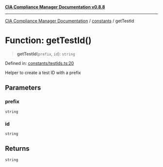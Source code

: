 [**CIA Compliance Manager Documentation v0.8.8**](../../README.md)

***

[CIA Compliance Manager Documentation](../../modules.md) / [constants](../README.md) / getTestId

# Function: getTestId()

> **getTestId**(`prefix`, `id`): `string`

Defined in: [constants/testIds.ts:20](https://github.com/Hack23/cia-compliance-manager/blob/88094f2c4c350fd10a1e440c3eab70aedd819944/src/constants/testIds.ts#L20)

Helper to create a test ID with a prefix

## Parameters

### prefix

`string`

### id

`string`

## Returns

`string`
